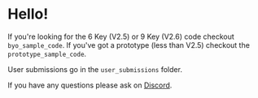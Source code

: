 # Hello!

If you're looking for the 6 Key (V2.5) or 9 Key (V2.6) code checkout `byo_sample_code`. If you've got a prototype (less than V2.5) checkout the `prototype_sample_code`. 

User submissions go in the `user_submissions` folder.

If you have any questions please ask on [Discord](https://discord.com/invite/RkTDf22MUz). 
